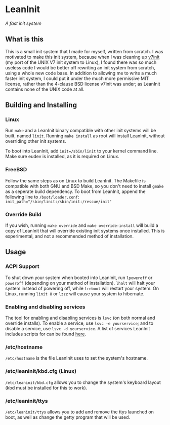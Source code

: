 LeanInit
========
_A fast init system_

## What is this
This is a small init system that I made for myself, written from scratch.
I was motivated to make this init system, because when I was cleaning up
[v7init](https://github.com/JohnoKing/v7init) (my port of the UNIX V7 init system to Linux), I found there was so much useless
code I would be better off rewriting an init system from scratch, using a
whole new code base. In addition to allowing me to write a much faster init
system, I could put it under the much more permissive MIT license, rather
than the 4-clause BSD license v7init was under; as LeanInit contains none
of the UNIX code at all.

## Building and Installing
### Linux
Run `make` and a LeanInit binary compatible with other init systems will
be built, named `linit`. Running `make install` as root will install
LeanInit, without overriding other init systems.

To boot into LeanInit, add `init=/sbin/linit` to your kernel command
line. Make sure eudev is installed, as it is required on Linux.

### FreeBSD
Follow the same steps as on Linux to build LeanInit. The Makefile
is compatible with both GNU and BSD Make, so you don't need to install
`gmake` as a seperate build dependency.
To boot from LeanInit, append the following line to `/boot/loader.conf`:
`init_path="/sbin/linit:/sbin/init:/rescue/init"`

### Override Build
If you wish, running `make override` and `make override-install` will
build a copy of LeanInit that will override existing init systems once
installed. This is experimental, and not a recommended method of
installation.

## Usage

### ACPI Support
To shut down your system when booted into LeanInit, run `lpoweroff` or
`poweroff` (depending on your method of installation). `lhalt` will halt
your system instead of powering off, while `lreboot` will restart your system.
On Linux, running `linit 8` or `lzzz` will cause your system to hibernate.

### Enabling and disabling services
The tool for enabling and disabling services is `lsvc` (on both
normal and override installs). To enable a service, use `lsvc -e yourservice`;
and to disable a service, use `lsvc -d yourservice`. A list of services
LeanInit includes scripts for can be found [here](https://github.com/JohnoKing/leaninit/tree/master/svc).

### /etc/hostname
`/etc/hostname` is the file LeanInit uses to set the system's hostname.

### /etc/leaninit/kbd.cfg (Linux)
`/etc/leaninit/kbd.cfg` allows you to change the system's keyboard layout
(kbd must be installed for this to work).

### /etc/leaninit/ttys
`/etc/leaninit/ttys` allows you to add and remove the ttys launched on boot,
as well as change the getty program that will be used.
